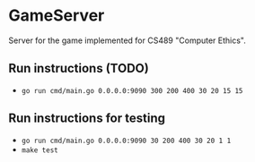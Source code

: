 # GameServer
Server for the game implemented for CS489 "Computer Ethics".

## Run instructions (TODO)
- `go run cmd/main.go 0.0.0.0:9090 300 200 400 30 20 15 15`

## Run instructions for testing
- `go run cmd/main.go 0.0.0.0:9090 30 200 400 30 20 1 1`
- `make test`
